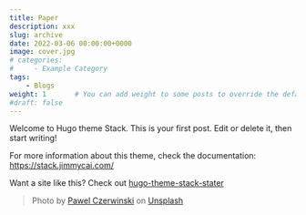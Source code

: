 ```yaml
---
title: Paper
description: xxx
slug: archive
date: 2022-03-06 00:00:00+0000
image: cover.jpg
# categories:
#     - Example Category
tags:
    - Blogs
weight: 1       # You can add weight to some posts to override the default sorting (date descending)
#draft: false
---
```


Welcome to Hugo theme Stack. This is your first post. Edit or delete it, then start writing!

For more information about this theme, check the documentation: https://stack.jimmycai.com/

Want a site like this? Check out [hugo-theme-stack-stater](https://github.com/CaiJimmy/hugo-theme-stack-starter)

> Photo by [Pawel Czerwinski](https://unsplash.com/@pawel_czerwinski) on [Unsplash](https://unsplash.com/)
